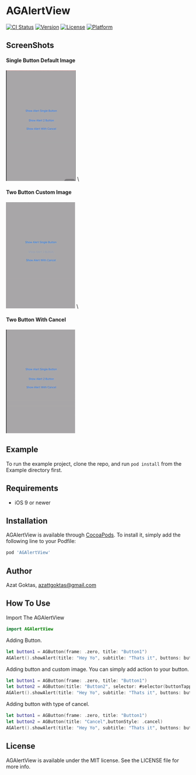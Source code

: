 # AGAlertView

[![CI Status](https://img.shields.io/travis/azattgoktas@gmail.com/AGAlertView.svg?style=flat)](https://travis-ci.org/azattgoktas@gmail.com/AGAlertView)
[![Version](https://img.shields.io/cocoapods/v/AGAlertView.svg?style=flat)](https://cocoapods.org/pods/AGAlertView)
[![License](https://img.shields.io/cocoapods/l/AGAlertView.svg?style=flat)](https://cocoapods.org/pods/AGAlertView)
[![Platform](https://img.shields.io/cocoapods/p/AGAlertView.svg?style=flat)](https://cocoapods.org/pods/AGAlertView)


## ScreenShots
#### Single Button Default Image
![Demo](https://github.com/azatgoktas/AGAlertView/blob/master/ScreenShots/1.gif) \
#### Two Button Custom Image
![Demo](https://github.com/azatgoktas/AGAlertView/blob/master/ScreenShots/2.gif) \
#### Two Button With Cancel 
![Demo](https://github.com/azatgoktas/AGAlertView/blob/master/ScreenShots/3.gif) 

## Example

To run the example project, clone the repo, and run `pod install` from the Example directory first.

## Requirements
- iOS 9 or newer


## Installation

AGAlertView is available through [CocoaPods](https://cocoapods.org). To install
it, simply add the following line to your Podfile:

```ruby
pod 'AGAlertView'
```

## Author

Azat Goktas, azattgoktas@gmail.com

## How To Use
Import The AGAlertView

```swift
import AGAlertView
```
Adding Button.

```swift
let button1 = AGButton(frame: .zero, title: "Button1")
AGAlert().showAlert(title: "Hey Yo", subtitle: "Thats it", buttons: button1)
```
Adding button and custom image. You can simply add action to your button.

```swift
let button1 = AGButton(frame: .zero, title: "Button1")
let button2 = AGButton(title: "Button2", selector: #selector(buttonTapped), target: self)
AGAlert().showAlert(title: "Hey Yo", subtitle: "Thats it", buttons: button1,button2, image: UIImage(named: "frog"))
```
Adding button with type of cancel.

```swift
let button1 = AGButton(frame: .zero, title: "Button1")
let button2 = AGButton(title: "Cancel",buttonStyle: .cancel)
AGAlert().showAlert(title: "Hey Yo", subtitle: "Thats it", buttons: button2,button1)
```
## License

AGAlertView is available under the MIT license. See the LICENSE file for more info.
